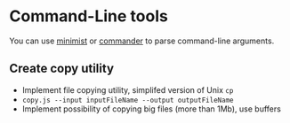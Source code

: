 # Command-Line tools

You can use [minimist][minimist] or [commander][commander] to parse command-line arguments.

## Create copy utility

- Implement file copying utility, simplifed version of Unix `cp`
- `copy.js --input inputFileName --output outputFileName`
- Implement possibility of copying big files (more than 1Mb), use buffers

[minimist]: https://www.npmjs.com/package/minimist
[commander]: https://www.npmjs.com/package/commander
